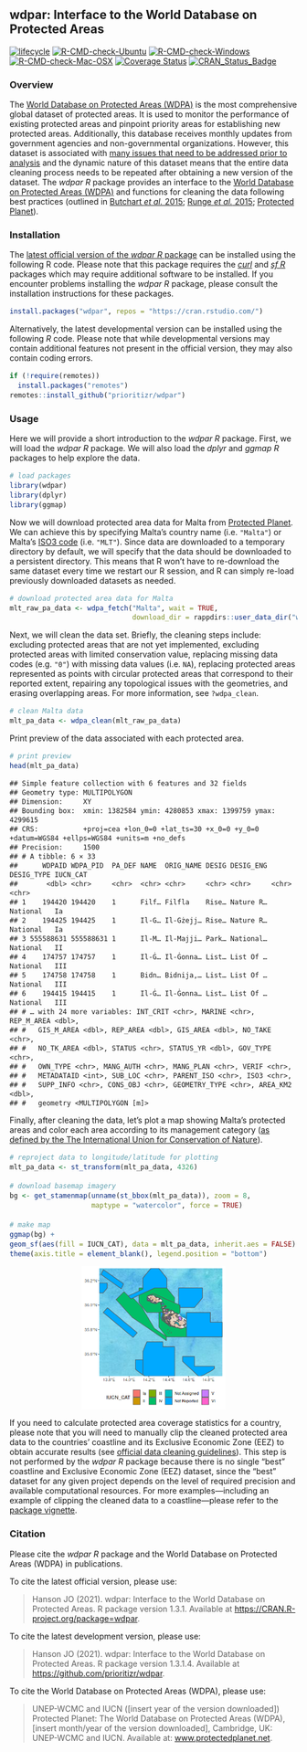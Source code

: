 
<!--- README.md is generated from README.Rmd. Please edit that file -->

## wdpar: Interface to the World Database on Protected Areas

[![lifecycle](https://img.shields.io/badge/Lifecycle-stable-brightgreen.svg)](https://lifecycle.r-lib.org/articles/stages.html)
[![R-CMD-check-Ubuntu](https://img.shields.io/github/workflow/status/prioritizr/wdpar/Ubuntu/master.svg?label=Ubuntu)](https://github.com/prioritizr/wdpar/actions)
[![R-CMD-check-Windows](https://img.shields.io/github/workflow/status/prioritizr/wdpar/Windows/master.svg?label=Windows)](https://github.com/prioritizr/wdpar/actions)
[![R-CMD-check-Mac-OSX](https://img.shields.io/github/workflow/status/prioritizr/wdpar/Mac%20OSX/master.svg?label=Mac%20OSX)](https://github.com/prioritizr/wdpar/actions)
[![Coverage
Status](https://codecov.io/github/prioritizr/wdpar/coverage.svg?branch=master)](https://codecov.io/github/prioritizr/wdpar?branch=master)
[![CRAN\_Status\_Badge](http://www.r-pkg.org/badges/version/wdpar)](https://CRAN.R-project.org/package=wdpar)

### Overview

The [World Database on Protected Areas
(WDPA)](https://www.protectedplanet.net/en) is the most comprehensive
global dataset of protected areas. It is used to monitor the performance
of existing protected areas and pinpoint priority areas for establishing
new protected areas. Additionally, this database receives monthly
updates from government agencies and non-governmental organizations.
However, this dataset is associated with [many issues that need to be
addressed prior to
analysis](https://www.protectedplanet.net/en/resources/calculating-protected-area-coverage)
and the dynamic nature of this dataset means that the entire data
cleaning process needs to be repeated after obtaining a new version of
the dataset. The *wdpar R* package provides an interface to the [World
Database on Protected Areas (WDPA)](https://www.protectedplanet.net/en)
and functions for cleaning the data following best practices (outlined
in [Butchart *et al.* 2015](https://doi.org/10.1111/conl.12158); [Runge
*et al.* 2015](https://www.science.org/doi/abs/10.1126/science.aac9180);
[Protected
Planet](https://www.protectedplanet.net/en/resources/calculating-protected-area-coverage)).

### Installation

The [latest official version of the *wdpar R*
package](https://CRAN.R-project.org/package=wdpar) can be installed
using the following R code. Please note that this package requires the
[*curl*](https://github.com/jeroen/curl) and [*sf
R*](https://github.com/r-spatial/sf) packages which may require
additional software to be installed. If you encounter problems
installing the *wdpar R* package, please consult the installation
instructions for these packages.

``` r
install.packages("wdpar", repos = "https://cran.rstudio.com/")
```

Alternatively, the latest developmental version can be installed using
the following *R* code. Please note that while developmental versions
may contain additional features not present in the official version,
they may also contain coding errors.

``` r
if (!require(remotes))
  install.packages("remotes")
remotes::install_github("prioritizr/wdpar")
```

### Usage

Here we will provide a short introduction to the *wdpar R* package.
First, we will load the *wdpar R* package. We will also load the *dplyr*
and *ggmap R* packages to help explore the data.

``` r
# load packages
library(wdpar)
library(dplyr)
library(ggmap)
```

Now we will download protected area data for Malta from [Protected
Planet](https://www.protectedplanet.net/en). We can achieve this by
specifying Malta’s country name (i.e. `"Malta"`) or Malta’s [ISO3
code](https://en.wikipedia.org/wiki/ISO_3166-1_alpha-3) (i.e. `"MLT"`).
Since data are downloaded to a temporary directory by default, we will
specify that the data should be downloaded to a persistent directory.
This means that R won’t have to re-download the same dataset every time
we restart our R session, and R can simply re-load previously downloaded
datasets as needed.

``` r
# download protected area data for Malta
mlt_raw_pa_data <- wdpa_fetch("Malta", wait = TRUE,
                              download_dir = rappdirs::user_data_dir("wdpar"))
```

Next, we will clean the data set. Briefly, the cleaning steps include:
excluding protected areas that are not yet implemented, excluding
protected areas with limited conservation value, replacing missing data
codes (e.g. `"0"`) with missing data values (i.e. `NA`), replacing
protected areas represented as points with circular protected areas that
correspond to their reported extent, repairing any topological issues
with the geometries, and erasing overlapping areas. For more
information, see `?wdpa_clean`.

``` r
# clean Malta data
mlt_pa_data <- wdpa_clean(mlt_raw_pa_data)
```

Print preview of the data associated with each protected area.

``` r
# print preview
head(mlt_pa_data)
```

    ## Simple feature collection with 6 features and 32 fields
    ## Geometry type: MULTIPOLYGON
    ## Dimension:     XY
    ## Bounding box:  xmin: 1382584 ymin: 4280853 xmax: 1399759 ymax: 4299615
    ## CRS:           +proj=cea +lon_0=0 +lat_ts=30 +x_0=0 +y_0=0 +datum=WGS84 +ellps=WGS84 +units=m +no_defs
    ## Precision:     1500 
    ## # A tibble: 6 × 33
    ##      WDPAID WDPA_PID  PA_DEF NAME  ORIG_NAME DESIG DESIG_ENG DESIG_TYPE IUCN_CAT
    ##       <dbl> <chr>     <chr>  <chr> <chr>     <chr> <chr>     <chr>      <chr>   
    ## 1    194420 194420    1      Filf… Filfla    Rise… Nature R… National   Ia      
    ## 2    194425 194425    1      Il-G… Il-Gżejj… Rise… Nature R… National   Ia      
    ## 3 555588631 555588631 1      Il-M… Il-Majji… Park… National… National   II      
    ## 4    174757 174757    1      Il-Ġ… Il-Ġonna… List… List Of … National   III     
    ## 5    174758 174758    1      Bidn… Bidnija,… List… List Of … National   III     
    ## 6    194415 194415    1      Il-Ġ… Il-Ġonna… List… List Of … National   III     
    ## # … with 24 more variables: INT_CRIT <chr>, MARINE <chr>, REP_M_AREA <dbl>,
    ## #   GIS_M_AREA <dbl>, REP_AREA <dbl>, GIS_AREA <dbl>, NO_TAKE <chr>,
    ## #   NO_TK_AREA <dbl>, STATUS <chr>, STATUS_YR <dbl>, GOV_TYPE <chr>,
    ## #   OWN_TYPE <chr>, MANG_AUTH <chr>, MANG_PLAN <chr>, VERIF <chr>,
    ## #   METADATAID <int>, SUB_LOC <chr>, PARENT_ISO <chr>, ISO3 <chr>,
    ## #   SUPP_INFO <chr>, CONS_OBJ <chr>, GEOMETRY_TYPE <chr>, AREA_KM2 <dbl>,
    ## #   geometry <MULTIPOLYGON [m]>

Finally, after cleaning the data, let’s plot a map showing Malta’s
protected areas and color each area according to its management category
([as defined by the The International Union for Conservation of
Nature](https://www.iucn.org/theme/protected-areas/about/protected-area-categories)).

``` r
# reproject data to longitude/latitude for plotting
mlt_pa_data <- st_transform(mlt_pa_data, 4326)

# download basemap imagery
bg <- get_stamenmap(unname(st_bbox(mlt_pa_data)), zoom = 8,
                    maptype = "watercolor", force = TRUE)

# make map
ggmap(bg) +
geom_sf(aes(fill = IUCN_CAT), data = mlt_pa_data, inherit.aes = FALSE) +
theme(axis.title = element_blank(), legend.position = "bottom")
```

<img src="man/figures/README-readme-map-1.png" width="50%" style="display: block; margin: auto;" />

If you need to calculate protected area coverage statistics for a
country, please note that you will need to manually clip the cleaned
protected area data to the countries’ coastline and its Exclusive
Economic Zone (EEZ) to obtain accurate results (see [official data
cleaning
guidelines](https://www.protectedplanet.net/en/resources/calculating-protected-area-coverage)).
This step is not performed by the *wdpar R* package because there is no
single “best” coastline and Exclusive Economic Zone (EEZ) dataset, since
the “best” dataset for any given project depends on the level of
required precision and available computational resources. For more
examples—including an example of clipping the cleaned data to a
coastline—please refer to the [package
vignette](https://prioritizr.github.io/wdpar/articles/wdpar.html).

### Citation

Please cite the *wdpar R* package and the World Database on Protected
Areas (WDPA) in publications.

To cite the latest official version, please use:

> Hanson JO (2021). wdpar: Interface to the World Database on Protected
> Areas. R package version 1.3.1. Available at
> <https://CRAN.R-project.org/package=wdpar>.

To cite the latest development version, please use:

> Hanson JO (2021). wdpar: Interface to the World Database on Protected
> Areas. R package version 1.3.1.4. Available at
> <https://github.com/prioritizr/wdpar>.

To cite the World Database on Protected Areas (WDPA), please use:

> UNEP-WCMC and IUCN (\[insert year of the version downloaded\])
> Protected Planet: The World Database on Protected Areas (WDPA),
> \[insert month/year of the version downloaded\], Cambridge, UK:
> UNEP-WCMC and IUCN. Available at: www.protectedplanet.net.
